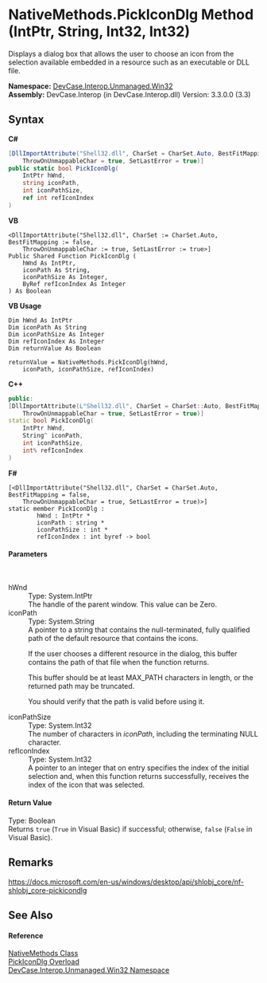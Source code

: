 # NativeMethods.PickIconDlg Method (IntPtr, String, Int32, Int32)
 

Displays a dialog box that allows the user to choose an icon from the selection available embedded in a resource such as an executable or DLL file.

**Namespace:**&nbsp;<a href="N_DevCase_Interop_Unmanaged_Win32">DevCase.Interop.Unmanaged.Win32</a><br />**Assembly:**&nbsp;DevCase.Interop (in DevCase.Interop.dll) Version: 3.3.0.0 (3.3)

## Syntax

**C#**<br />
``` C#
[DllImportAttribute("Shell32.dll", CharSet = CharSet.Auto, BestFitMapping = false, 
	ThrowOnUnmappableChar = true, SetLastError = true)]
public static bool PickIconDlg(
	IntPtr hWnd,
	string iconPath,
	int iconPathSize,
	ref int refIconIndex
)
```

**VB**<br />
``` VB
<DllImportAttribute("Shell32.dll", CharSet := CharSet.Auto, BestFitMapping := false, 
	ThrowOnUnmappableChar := true, SetLastError := true>]
Public Shared Function PickIconDlg ( 
	hWnd As IntPtr,
	iconPath As String,
	iconPathSize As Integer,
	ByRef refIconIndex As Integer
) As Boolean
```

**VB Usage**<br />
``` VB Usage
Dim hWnd As IntPtr
Dim iconPath As String
Dim iconPathSize As Integer
Dim refIconIndex As Integer
Dim returnValue As Boolean

returnValue = NativeMethods.PickIconDlg(hWnd, 
	iconPath, iconPathSize, refIconIndex)
```

**C++**<br />
``` C++
public:
[DllImportAttribute(L"Shell32.dll", CharSet = CharSet::Auto, BestFitMapping = false, 
	ThrowOnUnmappableChar = true, SetLastError = true)]
static bool PickIconDlg(
	IntPtr hWnd, 
	String^ iconPath, 
	int iconPathSize, 
	int% refIconIndex
)
```

**F#**<br />
``` F#
[<DllImportAttribute("Shell32.dll", CharSet = CharSet.Auto, BestFitMapping = false, 
	ThrowOnUnmappableChar = true, SetLastError = true)>]
static member PickIconDlg : 
        hWnd : IntPtr * 
        iconPath : string * 
        iconPathSize : int * 
        refIconIndex : int byref -> bool 

```


#### Parameters
&nbsp;<dl><dt>hWnd</dt><dd>Type: System.IntPtr<br />The handle of the parent window. This value can be Zero.</dd><dt>iconPath</dt><dd>Type: System.String<br />A pointer to a string that contains the null-terminated, fully qualified path of the default resource that contains the icons. 

 If the user chooses a different resource in the dialog, this buffer contains the path of that file when the function returns. 

 This buffer should be at least MAX_PATH characters in length, or the returned path may be truncated. 

 You should verify that the path is valid before using it.</dd><dt>iconPathSize</dt><dd>Type: System.Int32<br />The number of characters in *iconPath*, including the terminating NULL character.</dd><dt>refIconIndex</dt><dd>Type: System.Int32<br />A pointer to an integer that on entry specifies the index of the initial selection and, when this function returns successfully, receives the index of the icon that was selected.</dd></dl>

#### Return Value
Type: Boolean<br />Returns `true` (`True` in Visual Basic) if successful; otherwise, `false` (`False` in Visual Basic).

## Remarks
<a href="https://docs.microsoft.com/en-us/windows/desktop/api/shlobj_core/nf-shlobj_core-pickicondlg" target="_blank">https://docs.microsoft.com/en-us/windows/desktop/api/shlobj_core/nf-shlobj_core-pickicondlg</a>

## See Also


#### Reference
<a href="T_DevCase_Interop_Unmanaged_Win32_NativeMethods">NativeMethods Class</a><br /><a href="Overload_DevCase_Interop_Unmanaged_Win32_NativeMethods_PickIconDlg">PickIconDlg Overload</a><br /><a href="N_DevCase_Interop_Unmanaged_Win32">DevCase.Interop.Unmanaged.Win32 Namespace</a><br />